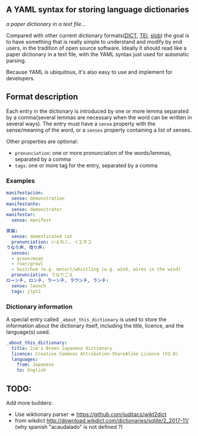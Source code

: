 ## A YAML syntax for storing language dictionaries

_a paper dictionary in a text file..._

Compared with other current dictionary formats([DICT](https://en.wikipedia.org/wiki/DICT),
[TEI](http://www.tei-c.org/release/doc/tei-p5-doc/en/html/DI.html),
[slob](https://github.com/itkach/slob)) the goal is to have something that is really
simple to understand and modify by end users, in the tradition of open source software.
Ideally it should read like a paper dictionary in a text file, with the YAML syntax
just used for automatic parsing.

Because YAML is ubiquitous, it's also easy to use and implement for developers.

## Format description

Each entry in the dictionary is introduced by one or more lemma separated by a comma(several
lemmas are necessary when the word can be written in several ways). The entry must have a `sense`
property with the sense/meaning of the word, or a `senses` property containing a list of senses.

Other properties are optional:
- `pronunciation`: one or more pronunciation of the words/lemmas, separated by a comma
- `tags`: one or more tag for the entry, separated by a comma

### Examples

```yaml
manifestación:
  sense: demonstration
manifestante:
  sense: demonstrator
manifestar:
  sense: manifest
```
```yaml
家猫:
  sense: domesticated cat
  pronunciation: いえねこ, イエネコ
うなり声, 唸り声:
  senses:
  - groan/moan
  - roar/growl
  - buzz/hum (e.g. motor)/whistling (e.g. wind, wires in the wind)
  pronunciation: うなりごえ
ローンチ, ロンチ, ラーンチ, ラウンチ, ランチ:
  sense: launch
  tags: jlpt2
```

### Dictionary information

A special entry called `_about_this_dictionary` is used to store the information about the dictionary itself,
including the title, licence, and the language(s) used.
```yaml
_about_this_dictionary:
  title: Jim's Breen Japanese dictionary
  licence: Creative Commons Attribution-ShareAlike Licence (V3.0)
  languages:
    from: Japanese
    to: English
```

## TODO:
Add more builders:
- Use wiktionary parser => https://github.com/juditacs/wikt2dict
- from wikdict http://download.wikdict.com/dictionaries/sqlite/2_2017-11/ (why spanish "acaudalado" is not defined ?)
